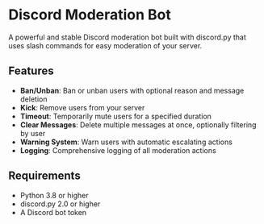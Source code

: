 # Discord Moderation Bot

A powerful and stable Discord moderation bot built with discord.py that uses slash commands for easy moderation of your server.

## Features

- **Ban/Unban**: Ban or unban users with optional reason and message deletion
- **Kick**: Remove users from your server
- **Timeout**: Temporarily mute users for a specified duration
- **Clear Messages**: Delete multiple messages at once, optionally filtering by user
- **Warning System**: Warn users with automatic escalating actions
- **Logging**: Comprehensive logging of all moderation actions

## Requirements

- Python 3.8 or higher
- discord.py 2.0 or higher
- A Discord bot token
